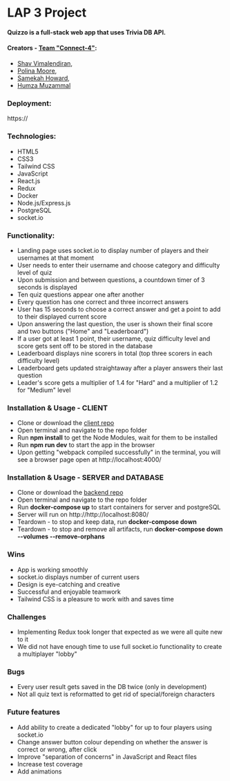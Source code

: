 # LAP 3 Project

#### Quizzo is a full-stack web app that uses Trivia DB API.

#### Creators - [Team "Connect-4"](https://github.com/Team-Connect-4):
- [Shav Vimalendiran](https://github.com/Shavvimal),
- [Polina Moore](https://github.com/Poligera),
- [Samekah Howard](https://github.com/Samekah),
- [Humza Muzammal](https://github.com/humza1997)


### Deployment:

https://


### Technologies:

- HTML5
- CSS3
- Tailwind CSS
- JavaScript
- React.js
- Redux
- Docker
- Node.js/Express.js
- PostgreSQL
- socket.io

### Functionality:

- Landing page uses socket.io to display number of players and their usernames at that moment
- User needs to enter their username and choose category and difficulty level of quiz
- Upon submission and between questions, a countdown timer of 3 seconds is displayed
- Ten quiz questions appear one after another
- Every question has one correct and three incorrect answers
- User has 15 seconds to choose a correct answer and get a point to add to their displayed current score
- Upon answering the last question, the user is shown their final score and two buttons ("Home" and "Leaderboard")
- If a user got at least 1 point, their username, quiz difficulty level and score gets sent off to be stored in the database
- Leaderboard displays nine scorers in total (top three scorers in each difficulty level)
- Leaderboard gets updated straightaway after a player answers their last question
- Leader's score gets a multiplier of 1.4 for "Hard" and a multiplier of 1.2 for "Medium" level


### Installation & Usage - CLIENT

- Clone or download the [client repo](https://github.com/Team-Connect-4/client)
- Open terminal and navigate to the repo folder
- Run **npm install** to get the Node Modules, wait for them to be installed
- Run **npm run dev** to start the app in the browser
- Upon getting "webpack compiled successfully" in the terminal, you will see a browser page open at http://localhost:4000/


### Installation & Usage - SERVER and DATABASE

- Clone or download the [backend repo](https://github.com/Team-Connect-4/LAP3_Backend)
- Open terminal and navigate to the repo folder
- Run **docker-compose up** to start containers for server and postgreSQL
- Server will run on http://http://localhost:8080/
- Teardown - to stop and keep data, run **docker-compose down**
- Teardown - to stop and remove all artifacts, run **docker-compose down --volumes --remove-orphans**


### Wins

- App is working smoothly
- socket.io displays number of current users
- Design is eye-catching and creative
- Successful and enjoyable teamwork
- Tailwind CSS is a pleasure to work with and saves time


### Challenges

- Implementing Redux took longer that expected as we were all quite new to it
- We did not have enough time to use full socket.io functionality to create a multiplayer "lobby"


### Bugs

- Every user result gets saved in the DB twice (only in development)
- Not all quiz text is reformatted to get rid of special/foreign characters


### Future features

- Add ability to create a dedicated "lobby" for up to four players using socket.io
- Change answer button colour depending on whether the answer is correct or wrong, after click
- Improve "separation of concerns" in JavaScript and React files
- Increase test coverage
- Add animations
